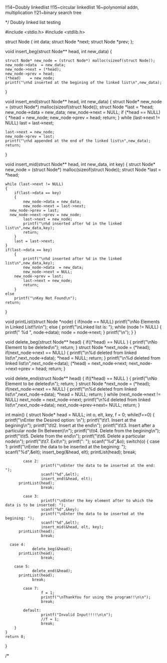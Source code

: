 !!14~Doubly linkedlist
!!15~circular linkedlist
16~polynomial addn, multiplication
!!21~binary search tree

*/ Doubly linked list testing

#include <stdio.h>
#include <stdlib.h>

struct Node
{
  int data;
  struct Node *next;
  struct Node *prev;
};

void insert_beg(struct Node** head, int new_data)
{

    struct Node* new_node = (struct Node*) malloc(sizeof(struct Node));
    new_node->data  = new_data;
    new_node->next = (*head);
    new_node->prev = head;
    (*head)    = new_node;
    printf("\n%d inserted at the begining of the linked list\n",new_data);
}

void insert_end(struct Node** head, int new_data)
{
    struct Node* new_node = (struct Node*) malloc(sizeof(struct Node));
    struct Node *last = *head;
    new_node->data  = new_data;
    new_node->next = NULL;
    if (*head == NULL)
    {
       *head = new_node;
       new_node->prev = head;
       return;
    }
    while (last->next != NULL)
        last = last->next;

    last->next = new_node;
    new_node->prev = last;
    printf("\n%d appended at the end of the linked list\n",new_data);
    return;
}

void insert_mid(struct Node** head, int new_data, int key)
{
	struct Node* new_node = (struct Node*) malloc(sizeof(struct Node));
	struct Node *last = *head;

	while (last->next != NULL)
	{
		if(last->data == key)
		{
			new_node->data = new_data;
			new_node->next = last->next;
      new_node->prev = last;
      new_node->next->prev = new_node;
			last->next = new_node;
			printf("\n%d inserted after %d in the linked list\n",new_data,key);
			return;
		}
        last = last->next;
    }
    if(last->data == key)
		{
			printf("\n%d inserted after %d in the linked list\n",new_data,key);
    		new_node->data  = new_data;
    		new_node->next = NULL;
        new_node->prev = last;
    		last->next = new_node;
    		return;
		}
	else
    	printf("\nKey Not Found\n");
    return;
}

void printList(struct Node *node)
{
  if(node == NULL)
  	printf("\nNo Elements in Linked List!!\n\n");
  else
  {
  	printf("\nLinked list is: ");
  	while (node != NULL)
  	{
     	printf(" %d ", node->data);
     	node = node->next;
  	}
  	printf("\n");
  }
}

void delete_beg(struct Node** head)
{
	if((*head) == NULL )
	{
		printf("\nNo Element to be deleted\n");
		return;
	}
	struct Node *next_node = (*head);
  if(next_node->next == NULL)
  {
    printf("\n%d deleted from linked list\n",next_node->data);
    *head = NULL;
    return;
  }
	printf("\n%d deleted from linked list\n",next_node->data);
	(*head) = next_node->next;
  next_node->next->prev = head;
	return;
}

void delete_end(struct Node** head)
{
	if((*head) == NULL )
	{
		printf("\nNo Element to be deleted\n");
		return;
	}
  struct Node *next_node = (*head);
  if(next_node->next == NULL)
  {
    printf("\n%d deleted from linked list\n",next_node->data);
    *head = NULL;
    return;
  }
	while (next_node->next != NULL)
        next_node = next_node->next;
  printf("\n%d deleted from linked list\n",next_node->data);
  next_node->prev->next= NULL;
  return;
}

int main()
{
	struct Node* head = NULL;
	int o, elt, key, f = 0;
  	while(f==0)
	{
  		printf("\nEnter the Desired option: \n");
  		printf("\t\t1. Insert at the begining\n");
  		printf("\t\t2. Insert at the end\n");
  		printf("\t\t3. Insert after a particular node (In Between)\n");
  		printf("\t\t4. Delete from the begining\n");
  		printf("\t\t5. Delete from the end\n");
  		printf("\t\t6. Delete a particular node\n");
  		printf("\t\t7. Exit\n");
  		printf(": ");
  		scanf("%d",&o);
		switch(o)
		{
			case 1:
					printf("\nEnter the data to be inserted at the begining: ");
					scanf("%d",&elt);
					insert_beg(&head, elt);
          printList(head);
					break;

			case 2:
					printf("\nEnter the data to be inserted at the end: ");
					scanf("%d",&elt);
					insert_end(&head, elt);
          printList(head);
					break;

			case 3:
					printf("\nEnter the key element after to which the data is to be inserted: ");
					scanf("%d",&key);
					printf("\nEnter the data to be inserted at the begining: ");
					scanf("%d",&elt);
					insert_mid(&head, elt, key);
          printList(head);
					break;

      case 4:
    			delete_beg(&head);
          printList(head);
					break;

    	case 5:
  				delete_end(&head);
          printList(head);
    			break;

			case 7:
					f = 1;
					printf("\nThankYou for using the program!!\n\n");
					break;

			default:
					printf("Invalid Input!!!!\n\n");
					//f = 1;
					break;
  		}
  	}
  	return 0;
}

/*
